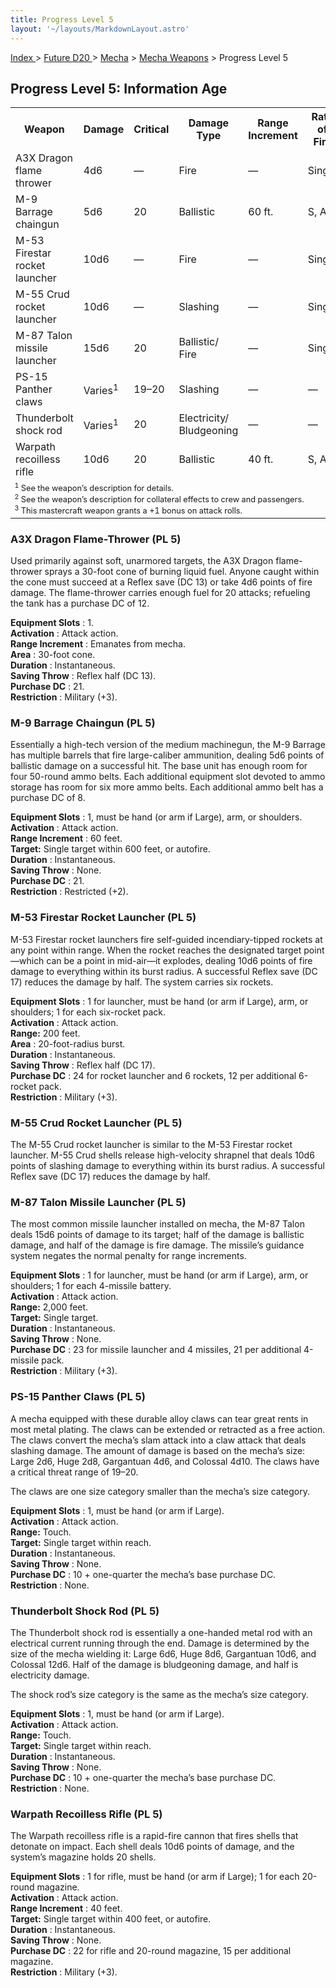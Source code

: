 ```yaml
---
title: Progress Level 5
layout: '~/layouts/MarkdownLayout.astro'
---
```


[ Index ](/) > [ Future D20 ](/future.d20.srd) > [Mecha](/future.d20.srd/mecha) > [Mecha Weapons](/future.d20.srd/mecha/mecha.weapons) > Progress Level 5

## Progress Level 5: Information Age


<table> <tr><th>Weapon</th><th>Damage</th><th>Critical</th><th>Damage Type</th><th>Range Increment</th><th>Rate of Fire</th><th>Magazine</th><th>Size</th><th>Weight</th><th>Purchase DC</th><th>Restriction</th></tr> <tr><td>A3X Dragon flame thrower</td><td>4d6</td><td>—</td><td>Fire</td><td>—</td><td>Single</td><td>20 int.</td><td>Large</td><td>75 lb.</td><td>21</td><td>Mil (+3)</td></tr> <tr class="shaded"><td>M-9 Barrage chaingun</td><td>5d6</td><td>20</td><td>Ballistic</td><td>60 ft.</td><td>S, A</td><td>Linked</td><td>Huge</td><td>100 lb.</td><td>21</td><td>Res (+2)</td></tr> <tr><td>M-53 Firestar rocket launcher</td><td>10d6</td><td>—</td><td>Fire</td><td>—</td><td>Single</td><td>6 int.</td><td>Huge</td><td>35 lb.</td><td>24</td><td>Mil (+3)</td></tr> <tr class="shaded"><td>M-55 Crud rocket launcher</td><td>10d6</td><td>—</td><td>Slashing</td><td>—</td><td>Single</td><td>6 int.</td><td>Huge</td><td>35 lb.</td><td>24</td><td>Mil (+3)</td></tr> <tr><td>M-87 Talon missile launcher</td><td>15d6</td><td>20</td><td>Ballistic/ Fire</td><td>—</td><td>Single</td><td>4 int.</td><td>Huge</td><td>20 lb.</td><td>23</td><td>Mil (+3)</td></tr> <tr class="shaded"><td>PS-15 Panther claws</td><td>Varies<sup>1</sup></td><td>19–20</td><td>Slashing</td><td>—</td><td>—</td><td>—</td><td>Varies<sup>1</sup></td><td>—</td><td>Varies<sup>1</sup></td><td>—</td></tr> <tr><td>Thunderbolt shock rod</td><td>Varies<sup>1</sup></td><td>20</td><td>Electricity/ Bludgeoning</td><td>—</td><td>—</td><td>—</td><td>Varies<sup>1</sup></td><td>—</td><td>Varies<sup>1</sup></td><td>—</td></tr> <tr class="shaded"><td>Warpath recoilless rifle</td><td>10d6</td><td>20</td><td>Ballistic</td><td>40 ft.</td><td>S, A</td><td>20 box</td><td>Huge</td><td>50 lb.</td><td>22</td><td>Mil (+3)</td></tr> <tr><td colspan="11" style="text-align:left; font-size: .8em"> <sup>1</sup> See the weapon’s description for details.<br/> <sup>2</sup> See the weapon’s description for collateral effects to crew and passengers.<br/> <sup>3</sup> This mastercraft weapon grants a +1 bonus on attack rolls.<br/> </td></tr> </table>


### A3X Dragon Flame-Thrower (PL 5)

Used primarily against soft, unarmored targets, the A3X Dragon flame-thrower
sprays a 30-foot cone of burning liquid fuel. Anyone caught within the cone
must succeed at a Reflex save (DC 13) or take 4d6 points of fire damage. The
flame-thrower carries enough fuel for 20 attacks; refueling the tank has a
purchase DC of 12.

**Equipment Slots** : 1.  
**Activation** : Attack action.  
**Range Increment** : Emanates from mecha.  
**Area** : 30-foot cone.  
**Duration** : Instantaneous.  
**Saving Throw** : Reflex half (DC 13).  
**Purchase DC** : 21.  
**Restriction** : Military (+3).

### M-9 Barrage Chaingun (PL 5)

Essentially a high-tech version of the medium machinegun, the M-9 Barrage has
multiple barrels that fire large-caliber ammunition, dealing 5d6 points of
ballistic damage on a successful hit. The base unit has enough room for four
50-round ammo belts. Each additional equipment slot devoted to ammo storage
has room for six more ammo belts. Each additional ammo belt has a purchase DC
of 8.

**Equipment Slots** : 1, must be hand (or arm if Large), arm, or shoulders.  
**Activation** : Attack action.  
**Range Increment** : 60 feet.  
**Target:** Single target within 600 feet, or autofire.  
**Duration** : Instantaneous.  
**Saving Throw** : None.  
**Purchase DC** : 21.  
**Restriction** : Restricted (+2).

### M-53 Firestar Rocket Launcher (PL 5)

M-53 Firestar rocket launchers fire self-guided incendiary-tipped rockets at
any point within range. When the rocket reaches the designated target
point—which can be a point in mid-air—it explodes, dealing 10d6 points of fire
damage to everything within its burst radius. A successful Reflex save (DC 17)
reduces the damage by half. The system carries six rockets.

**Equipment Slots** : 1 for launcher, must be hand (or arm if Large), arm, or
shoulders; 1 for each six-rocket pack.  
**Activation** : Attack action.  
**Range:** 200 feet.  
**Area** : 20-foot-radius burst.  
**Duration** : Instantaneous.  
**Saving Throw** : Reflex half (DC 17).  
**Purchase DC** : 24 for rocket launcher and 6 rockets, 12 per additional
6-rocket pack.  
**Restriction** : Military (+3).

### M-55 Crud Rocket Launcher (PL 5)

The M-55 Crud rocket launcher is similar to the M-53 Firestar rocket launcher.
M-55 Crud shells release high-velocity shrapnel that deals 10d6 points of
slashing damage to everything within its burst radius. A successful Reflex
save (DC 17) reduces the damage by half.

### M-87 Talon Missile Launcher (PL 5)

The most common missile launcher installed on mecha, the M-87 Talon deals 15d6
points of damage to its target; half of the damage is ballistic damage, and
half of the damage is fire damage. The missile’s guidance system negates the
normal penalty for range increments.

**Equipment Slots** : 1 for launcher, must be hand (or arm if Large), arm, or
shoulders; 1 for each 4-missile battery.  
**Activation** : Attack action.  
**Range:** 2,000 feet.  
**Target:** Single target.  
**Duration** : Instantaneous.  
**Saving Throw** : None.  
**Purchase DC** : 23 for missile launcher and 4 missiles, 21 per additional
4-missile pack.  
**Restriction** : Military (+3).

### PS-15 Panther Claws (PL 5)

A mecha equipped with these durable alloy claws can tear great rents in most
metal plating. The claws can be extended or retracted as a free action. The
claws convert the mecha’s slam attack into a claw attack that deals slashing
damage. The amount of damage is based on the mecha’s size: Large 2d6, Huge
2d8, Gargantuan 4d6, and Colossal 4d10. The claws have a critical threat range
of 19–20.

The claws are one size category smaller than the mecha’s size category.

**Equipment Slots** : 1, must be hand (or arm if Large).  
**Activation** : Attack action.  
**Range:** Touch.  
**Target:** Single target within reach.  
**Duration** : Instantaneous.  
**Saving Throw** : None.  
**Purchase DC** : 10 + one-quarter the mecha’s base purchase DC.  
**Restriction** : None.

### Thunderbolt Shock Rod (PL 5)

The Thunderbolt shock rod is essentially a one-handed metal rod with an
electrical current running through the end. Damage is determined by the size
of the mecha wielding it: Large 6d6, Huge 8d6, Gargantuan 10d6, and Colossal
12d6. Half of the damage is bludgeoning damage, and half is electricity
damage.

The shock rod’s size category is the same as the mecha’s size category.

**Equipment Slots** : 1, must be hand (or arm if Large).  
**Activation** : Attack action.  
**Range:** Touch.  
**Target:** Single target within reach.  
**Duration** : Instantaneous.  
**Saving Throw** : None.  
**Purchase DC** : 10 + one-quarter the mecha’s base purchase DC.  
**Restriction** : None.

### Warpath Recoilless Rifle (PL 5)

The Warpath recoilless rifle is a rapid-fire cannon that fires shells that
detonate on impact. Each shell deals 10d6 points of damage, and the system’s
magazine holds 20 shells.

**Equipment Slots** : 1 for rifle, must be hand (or arm if Large); 1 for each
20-round magazine.  
**Activation** : Attack action.  
**Range Increment** : 40 feet.  
**Target:** Single target within 400 feet, or autofire.  
**Duration** : Instantaneous.  
**Saving Throw** : None.  
**Purchase DC** : 22 for rifle and 20-round magazine, 15 per additional
magazine.  
**Restriction** : Military (+3).

